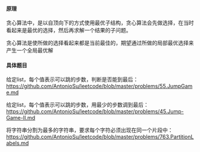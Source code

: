 #### 原理

贪心算法中，是以自顶向下的方式使用最优子结构，贪心算法会先做选择，在当时看起来是最优的选择，然后再求解一个结果的子问题。

贪心算法是使所做的选择看起来都是当前最佳的，期望通过所做的局部最优选择来产生一个全局最优解  

#### 具体题目

给定list，每个值表示可以跳的步数，判断是否能到最后： https://github.com/AntonioSu/leetcode/blob/master/problems/55.JumpGame.md

给定list，每个值表示可以跳的步数，用最少的步数调到最后：https://github.com/AntonioSu/leetcode/blob/master/problems/45.Jump-Game-II.md

将字符串分割为最多的字符串，要求每个字符必须出现在同一个片段中：https://github.com/AntonioSu/leetcode/blob/master/problems/763.PartitionLabels.md